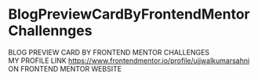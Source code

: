 # BlogPreviewCardByFrontendMentorChallennges
BLOG PREVIEW CARD BY FRONTEND MENTOR CHALLENGES <br>
MY PROFILE LINK https://www.frontendmentor.io/profile/ujjwalkumarsahni ON FRONTEND MENTOR WEBSITE
